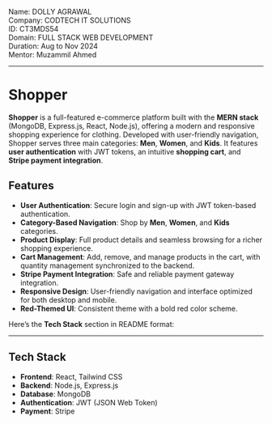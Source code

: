Name: DOLLY AGRAWAL  <Br />
Company: CODTECH IT SOLUTIONS  <Br />
ID: CT3MDS54 <Br />
Domain: FULL STACK WEB DEVELOPMENT <Br />
Duration: Aug to Nov 2024 <Br />
Mentor: Muzammil Ahmed <Br />

---

# Shopper

**Shopper** is a full-featured e-commerce platform built with the **MERN stack** (MongoDB, Express.js, React, Node.js), offering a modern and responsive shopping experience for clothing. Developed with user-friendly navigation, Shopper serves three main categories: **Men**, **Women**, and **Kids**. It features **user authentication** with JWT tokens, an intuitive **shopping cart**, and **Stripe payment integration**.

## Features

- **User Authentication**: Secure login and sign-up with JWT token-based authentication.
- **Category-Based Navigation**: Shop by **Men**, **Women**, and **Kids** categories.
- **Product Display**: Full product details and seamless browsing for a richer shopping experience.
- **Cart Management**: Add, remove, and manage products in the cart, with quantity management synchronized to the backend.
- **Stripe Payment Integration**: Safe and reliable payment gateway integration.
- **Responsive Design**: User-friendly navigation and interface optimized for both desktop and mobile.
- **Red-Themed UI**: Consistent theme with a bold red color scheme.

Here’s the **Tech Stack** section in README format:

---

## Tech Stack

- **Frontend**: React, Tailwind CSS
- **Backend**: Node.js, Express.js
- **Database**: MongoDB
- **Authentication**: JWT (JSON Web Token)
- **Payment**: Stripe

